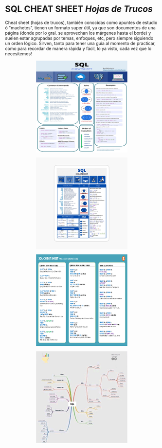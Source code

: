 # SQL CHEAT SHEET ***Hojas de Trucos***
Cheat sheet (hojas de trucos), también conocidas como apuntes de estudio ó "machetes", tienen un formato super útil, ya que son documentos de una página (donde por lo gral. se aprovechan los márgenes hasta el borde) y suelen estar agrupadas por temas, enfoques, etc, pero siempre siguiendo un orden lógico. Sirven, tanto para tener una guía al momento de practicar, como para recordar de manera rápida y fácil, lo ya visto, cada vez que lo necesitemos!

<p align="center">
  <img src="https://github.com/NoeliaFerrero/SQL-cheat-sheet/blob/main/sql_cheat sheet_1.jpg" alt="Prueba" width="300" height="300">
</p>

<p align="center">
  <img src="https://github.com/NoeliaFerrero/SQL-cheat-sheet/blob/main/sql_cheat_sheet_2.jpg" alt="Prueba" width="300" height="300">
</p>

<p align="center">
  <img src="https://github.com/NoeliaFerrero/SQL-cheat-sheet/blob/main/sql_cheat_sheet_3.png" alt="Prueba" width="300" height="300">
</p>

<p align="center">
  <img src="https://github.com/NoeliaFerrero/SQL-cheat-sheet/blob/main/Resumen_comandos_sql.jpg" alt="Prueba" width="300" height="300">
</p>
